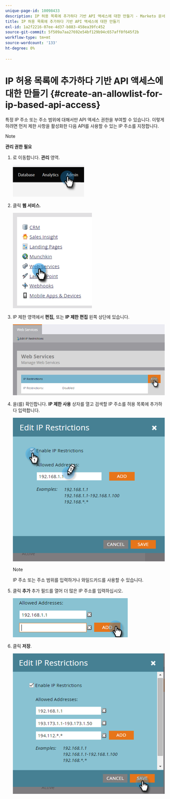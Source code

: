 ```yaml
---
unique-page-id: 10098433
description: IP 허용 목록에 추가하다 기반 API 액세스에 대한 만들기 - Marketo 문서 - 제품 설명서
title: IP 허용 목록에 추가하다 기반 API 액세스에 대한 만들기
exl-id: 1a2f2216-07ee-4d37-b883-458ea39fc452
source-git-commit: 5f509a7aa27692e54bf129b94c657aff0f645f2b
workflow-type: tm+mt
source-wordcount: '133'
ht-degree: 0%

---
```


# IP 허용 목록에 추가하다 기반 API 액세스에 대한 만들기 {#create-an-allowlist-for-ip-based-api-access}

특정 IP 주소 또는 주소 범위에 대해서만 API 액세스 권한을 부여할 수 있습니다. 이렇게 하려면 먼저 제한 사항을 활성화한 다음 API를 사용할 수 있는 IP 주소를 지정합니다.

>[!NOTE]
>
>**관리 권한 필요**

1. 로 이동합니다. **관리** 영역.

   ![](assets/create-an-allowlist-for-ip-based-api-access-1.png)

1. 클릭 **웹 서비스**.

   ![](assets/create-an-allowlist-for-ip-based-api-access-2.png)

1. IP 제한 영역에서 **편집,** 또는 **IP 제한 편집** 왼쪽 상단에 있습니다.

   ![](assets/create-an-allowlist-for-ip-based-api-access-3.png)

1. 을(를) 확인합니다. **IP 제한 사용** 상자를 열고 검색할 IP 주소를 허용 목록에 추가하다 입력합니다.

   ![](assets/create-an-allowlist-for-ip-based-api-access-4.png)

   >[!NOTE]
   >
   >IP 주소 또는 주소 범위를 입력하거나 와일드카드를 사용할 수 있습니다.

1. 클릭 **추가** 추가 필드를 열어 더 많은 IP 주소를 입력하십시오.

   ![](assets/create-an-allowlist-for-ip-based-api-access-5.png)

1. 클릭 **저장**.

   ![](assets/create-an-allowlist-for-ip-based-api-access-6.png)
